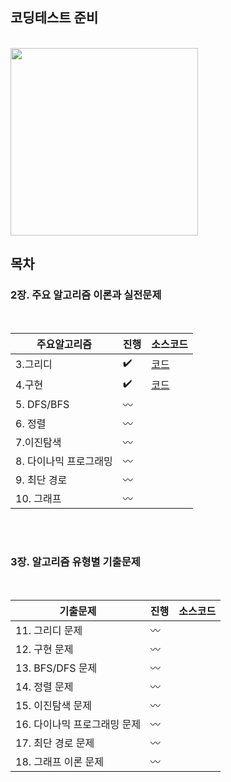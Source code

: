 ## 코딩테스트 준비
</br>
<img src = "https://user-images.githubusercontent.com/42762236/101512360-42125800-39be-11eb-9bcf-86173de1dada.png" width="300px">


</br>

## 목차

### **2장. 주요 알고리즘 이론과 실전문제**

</br>

| 주요알고리즘     | 진행|  소스코드   |
| ---- | ---- | ---- |
|   3.그리디   | ✔️ |  [코드](https://github.com/Jungjuhyeon/ThisIsCodingTest/tree/main/src/_2%EC%9E%A5_%EC%A3%BC%EC%9A%94_%EC%95%8C%EA%B3%A0%EB%A6%AC%EC%A6%98/_03_%EA%B7%B8%EB%A6%AC%EB%94%94) |
|  4.구현  | ✔️ | [코드](https://github.com/Jungjuhyeon/ThisIsCodingTest/tree/main/src/_2장_주요_알고리즘/_04_구현)       |
| 5. DFS/BFS| 〰 |        |
|  6. 정렬  |  〰 |        |
| 7.이진탐색 |  〰 |        |
|  8. 다이나믹 프로그래밍  | 〰  |        |
|   9. 최단 경로   |  〰 |        |
|   10. 그래프  |  〰 |        |




</br>
</br>

### **3장. 알고리즘 유형별 기출문제**

</br>

|  기출문제                     |  진행  |소스코드 |
| ---------------------------- |  ---- |------- |
| 11. 그리디 문제               |  〰  |        |
| 12. 구현 문제                 |   〰 |        |
| 13. BFS/DFS 문제              |  〰 |        |
| 14. 정렬 문제                 |  〰 |        |
| 15. 이진탐색 문제              |  〰 |        |
| 16. 다이나믹 프로그래밍 문제     |  〰 |        |
| 17. 최단 경로 문제             |  〰 |        |
| 18. 그래프 이론 문제            |  〰 |        |


